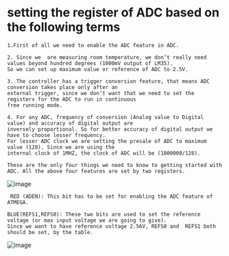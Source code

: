 # setting the register of ADC based on the following terms

    1.First of all we need to enable the ADC feature in ADC.

    2. Since we  are measuring room temperature, we don’t really need values beyond hundred degrees (1000mV output of LM35).
    So we can set up maximum value or reference of ADC to 2.5V.
    
    3. The controller has a trigger conversion feature, that means ADC conversion takes place only after an 
    external trigger, since we don’t want that we need to set the registers for the ADC to run in continuous
    free running mode.

    4. For any ADC, frequency of conversion (Analog value to Digital value) and accuracy of digital output are 
    inversely proportional. So for better accuracy of digital output we have to choose lesser frequency. 
    For lesser ADC clock we are setting the presale of ADC to maximum value (128). Since we are using the 
    internal clock of 1MHZ, the clock of ADC will be (1000000/128).

    These are the only four things we need to know to getting started with ADC. All the above four features are set by two registers.
    
   ![image](https://user-images.githubusercontent.com/81420042/144307597-17cd8ec6-6860-49c6-beb9-8eaa198b7588.png)
     
     RED (ADEN): This bit has to be set for enabling the ADC feature of ATMEGA.

    BLUE(REFS1,REFS0): These two bits are used to set the reference voltage (or max input voltage we are going to give).
    Since we want to have reference voltage 2.56V, REFS0 and  REFS1 both should be set, by the table.

   ![image](https://user-images.githubusercontent.com/81420042/144307793-1c613b96-f1be-46be-b53a-788a7ba785e4.png)

    
